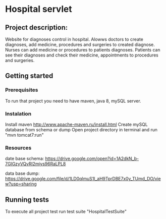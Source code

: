 # Hospital servlet
## Project description:
Website for diagnoses control in hospital. Alowws doctors to create diagnoses, add medicine, procedures and surgeries to created diagnose. 
Nurses can add medicine or procedures to patients diagnoses.
Patients can see their diagnoses and check their medicine, appointments to procedures and surgeries.

## Getting started

### Prerequisites
To run that project you need to have maven, java 8, mySQL server.

### Instalation

Install maven http://www.apache-maven.ru/install.html
Create mySQL database from schema or dump
Open project directory in terminal and run "mvn tomcat7:run"

### Resources

date base schema: https://drive.google.com/open?id=1A2dkN_b-7GIGzyVQvRl2miys96RaLPL8 

data base dump: https://drive.google.com/file/d/1LD0qlmuS1I_aH9TprDBE7x0y_TUmd_DO/view?usp=sharing

## Running tests

To execute all project test run test suite "HospitalTestSuite" 

